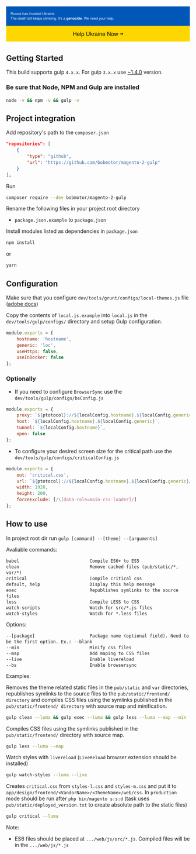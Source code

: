 [![Stand With Ukraine](https://raw.githubusercontent.com/vshymanskyy/StandWithUkraine/main/banner2-direct.svg)](https://stand-with-ukraine.pp.ua)

## Getting Started

This build supports gulp `4.x.x`.
For gulp `3.x.x` use [~1.4.0](https://github.com/bobmotor/magento-2-gulp/tree/v1.4.1) version.

### Be sure that Node, NPM and Gulp are installed

```bash
node -v && npm -v && gulp -v
```

## Project integration

Add repository's path to the `composer.json`

```json
"repositories": [
    {
        "type": "github",
        "url": "https://github.com/bobmotor/magento-2-gulp"
    }
],
```

Run

```bash
composer require --dev bobmotor/magento-2-gulp
```

Rename the following files in your project root directory

* `package.json.example` to `package.json`

Install modules listed as dependencies in `package.json`

```bash
npm install
```
or
```bash
yarn
```

## Configuration

Make sure that you configure `dev/tools/grunt/configs/local-themes.js` file ([adobe docs](https://developer.adobe.com/commerce/frontend-core/guide/tools/grunt/#configuration-file))

Copy the contents of `local.js.example` into `local.js` in the `dev/tools/gulp/configs/` directory and setup Gulp configuration.

```javascript
module.exports = {
    hostname: 'hostname',
    generic: 'loc',
    useHttps: false,
    useInDocker: false
};
```

### Optionally

* If you need to configure `BrowserSync` use the `dev/tools/gulp/configs/bsConfig.js`

```javascript
module.exports = {
    proxy: `${ptotocol}://${localConfig.hostname}.${localConfig.generic}/`,
    host: `${localConfig.hostname}.${localConfig.generic}`,
    tunnel: `${localConfig.hostname}`,
    open: false
};
```

* To configure your desired screen size for the critical path use the `dev/tools/gulp/configs/criticalConfig.js`

```javascript
module.exports = {
    out: 'critical.css',
    url: `${ptotocol}://${localConfig.hostname}.${localConfig.generic}/`,
    width: 1920,
    height: 200,
    forceExclude: [/\[data-role=main-css-loader]/]
};
```

## How to use

In project root dir run `gulp [command] --[theme] --[arguments]`

Avaliable commands:

```
babel                           Compile ES6+ to ES5
clean                           Remove cached files (pub/static/*, var/*)
critical                        Compile critical css
default, help                   Display this help message
exec                            Republishes symlinks to the source files
less                            Compile LESS to CSS
watch-scripts                   Watch for src/*.js files
watch-styles                    Watch for *.less files
```

Options:

```
--[package]                     Package name (optional field). Need to be the first option. Ex.: --blank
--min                           Minify css files
--map                           Add maping to CSS files
--live                          Enable livereload
--bs                            Enable browsersync
```

Examples:

Removes the theme related static files in the `pub/static` and `var` directories, republishes symlinks to the source files to the `pub/static/frontend/ directory` and compiles CSS files using the symlinks published in the `pub/static/frontend/ directory` with source map and minification.
```bash
gulp clean --luma && gulp exec --luma && gulp less --luma --map --min
```
Compiles CSS files using the symlinks published in the `pub/static/frontend/` directory with source map.
```bash
gulp less --luma --map
```
Watch styles with `livereload` (`LiveReload` browser extension should be installed)
```bash
gulp watch-styles --luma --live
```
Creates `critical.css` from `styles-l.css` and `styles-m.css` and put it to `app/design/frontend/<VandorName>/<ThemeName>/web/css`.
In `production` mode should be run after `php bin/magento s:s:d` (task uses `pub/static/deployed_version.txt` to create absolute path to the static files)
```bash
gulp critical --luma
```

Note:

* ES6 files should be placed at `.../web/js/src/*.js`. Compiled files will be in the `.../web/js/*.js`
